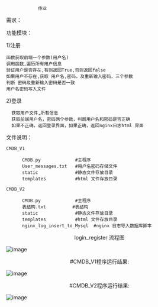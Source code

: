                 作业

需求：
     
功能模块：

1)注册

    函数获取前端一个参数(用户名)
	调用函数,遍历所有用户信息
	验证用户是否存在,有则返回True,否则返回false
	如果用户不存在,获取 用户名,密码，及重新输入密码，三个参数
	判断 密码及重新输入密码是否一致
	用户名密码写入文件
	
2)登录

      获取用户文件,所有信息
	  获取前端用户名，密码两个参数，判断用户名和密码是否正确
	  如果不正确，返回登录界面，如果正确，返回nginx日志html 界面
      
	
文件说明：

    CMDB_V1
	
		  CMDB.py             #主程序
		  User_messages.txt   #用户名密码存储文件
		  static              #静态文件存放目录
		  templates           #html 文件存放目录
		  
    CMDB_V2
	                  
	      CMDB.py             #主程序
		  表结构.txt          #表结构
		  static              #静态文件存放目录
		  templates           #html 文件存放目录
		  nginx_log_insert_to_Mysql  #nginx 日志导入数据库脚本

<center>login_register 流程图</center >     
                                          
![image](https://github.com/1032231418/python/blob/master/day4/liuchengtu.png)

<center>#CMDB_V1程序运行结果: </center >

![image](https://github.com/1032231418/python/blob/master/day4/yanshi.gif)



<center>#CMDB_V2程序运行结果: </center >

![image](https://github.com/1032231418/python/blob/master/day4/yanshi2.gif)


